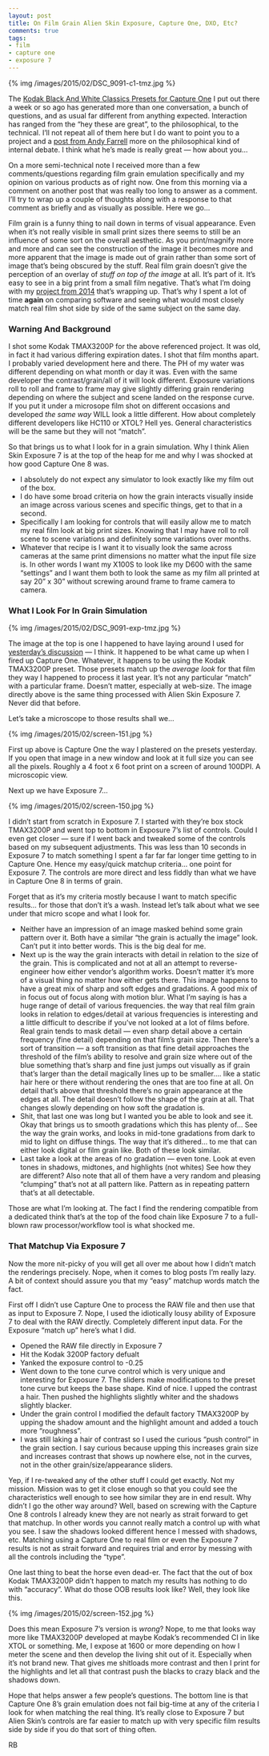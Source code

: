 ```yaml
---
layout: post
title: On Film Grain Alien Skin Exposure, Capture One, DXO, Etc?
comments: true
tags:
- film
- capture one
- exposure 7
---
```


{% img /images/2015/02/DSC_9091-c1-tmz.jpg %}

The [Kodak Black And White Classics Presets for Capture One](http://store.rwboyer.com/page/503 "Capture One Film Presets") I put out there a week or so ago has generated more than one conversation, a bunch of questions, and as usual far different from anything expected. Interaction has ranged from the “hey these are great”, to the philosophical, to the technical. I’ll not repeat all of them here but I do want to point you to a project and a [post from Andy Farrell](http://blog.andyf.me/ocoloy-week-4/ "Andy Farrell Fuji and Film Emulation") more on the philosophical kind of internal debate. I think what he’s made is really great — how about you…

<!--more-->

On a more semi-technical note I received more than a few comments/questions regarding film grain emulation specifically and my opinion on various products as of right now. One from this morning via a comment on another post that was really too long to answer as a comment. I’ll try to wrap up a couple of thoughts along with a response to that comment as briefly and as visually as possible. Here we go…

Film grain is a funny thing to nail down in terms of visual appearance. Even when it’s not really visible in small print sizes there seems to still be an influence of some sort on the overall aesthetic. As you print/magnify more and more and can see the construction of the image it becomes more and more apparent that the image is made out of grain rather than some sort of image that’s being obscured by the stuff. Real film grain doesn’t give the perception of an overlay of *stuff on top of the image* at all. It’s part of it. It’s easy to see in a big print from a small film negative. That’s what I’m doing with my [project from 2014](http://photo.rwboyer.com/2015/01/25/projects-film-vs-digital-etc/ "Photography Project 2014 Film, Digital, Etc") that’s wrapping up. That’s why I spent a lot of time **again** on comparing software and seeing what would most closely match real film shot side by side of the same subject on the same day.

### Warning And Background

I shot some Kodak TMAX3200P for the above referenced project. It was old, in fact it had various differing expiration dates. I shot that film months apart. I probably varied development here and there. The PH of my water was different depending on what month or day it was. Even with the same developer the contrast/grain/all of it will look different. Exposure variations roll to roll and frame to frame may give slightly differing grain rendering depending on where the subject and scene landed on the response curve.  If you put it under a microsope film shot on different occasions and developed *the same way* WILL look a little different. How about completely different developers like HC110 or XTOL? Hell yes. General characteristics will be the same but they will not “match”.

So that brings us to what I look for in a grain simulation. Why I think Alien Skin Exposure 7 is at the top of the heap for me and why I was shocked at how good Capture One 8 was.

- I absolutely do not expect any simulator to look exactly like my film out of the box.
- I do have some broad criteria on how the grain interacts visually inside an image across various scenes and specific things, get to that in a second.
- Specifically I am looking for controls that will easily allow me to match my real film look at big print sizes. Knowing that I may have roll to roll scene to scene variations and definitely some variations over months.
- Whatever that recipe is I want it to visually look the same across cameras at the same print dimensions no matter what the input file size is. In other words I want my X100S to look like my D600 with the same “settings” and I want them both to look the same as my film all printed at say 20” x 30” without screwing around frame to frame camera to camera.

### What I Look For In Grain Simulation

{% img /images/2015/02/DSC_9091-exp-tmz.jpg %}

The image at the top is one I happened to have laying around I used for [yesterday’s discussion](http://photo.rwboyer.com/2015/02/09/fuji-x100s-long-term-thoughts/ "Fuji X100S long term thoughts") — I think. It happened to be what came up when I fired up Capture One. Whatever, it happens to be using the Kodak TMAX3200P preset. Those presets match up the *average look* for that film they way I happened to process it last year. It’s not any particular “match” with a particular frame. Doesn’t matter, especially at web-size. The image directly above is the same thing processed with Alien Skin Exposure 7. Never did that before.

Let’s take a microscope to those results shall we…

{% img /images/2015/02/screen-151.jpg %}

First up above is Capture One the way I plastered on the presets yesterday. If you open that image in a new window and look at it full size you can see all the pixels. Roughly a 4 foot x 6 foot print on a screen of around 100DPI. A microscopic view. 

Next up we have Exposure 7…

{% img /images/2015/02/screen-150.jpg %}

I didn’t start from scratch in Exposure 7. I started with they’re box stock TMAX3200P and went top to bottom in Exposure 7’s list of controls. Could I even get closer — sure if I went back and tweaked some of the controls based on my subsequent adjustments. This was less than 10 seconds in Exposure 7 to match something I spent a far far far longer time getting to in Capture One. Hence my easy/quick matchup criteria… one point for Exposure 7. The controls are more direct and less fiddly than what we have in Capture One 8 in terms of grain.

Forget that as it’s my criteria mostly because I want to match specific results… for those that don’t it’s a wash. Instead let’s talk about what we see under that micro scope and what I look for.

- Neither have an impression of an image masked behind some grain pattern over it. Both have a similar “the grain is actually the image” look. Can’t put it into better words. This is the big deal for me.
- Next up is the way the grain interacts with detail in relation to the size of the grain. This is complicated and not at all an attempt to reverse-engineer how either vendor’s algorithm works. Doesn’t matter it’s more of a visual thing no matter how either gets there. This image happens to have a great mix of sharp and soft edges and gradations. A good mix of in focus out of focus along with motion blur. What I’m saying is has a huge range of detail of various frequencies. the way that real film grain looks in relation to edges/detail at various frequencies is interesting and a little difficult to describe if you’ve not looked at a lot of films before. Real grain tends to mask detail — even sharp detail above a certain frequency (fine detail) depending on that film’s grain size. Then there’s a sort of transition — a soft transition as that fine detail approaches the threshold of the film’s ability to resolve and grain size where out of the blue something that’s sharp and fine just jumps out visually as if grain that’s larger than the detail magically lines up to be smaller…. like a static hair here or there without rendering the ones that are too fine at all. On detail that’s above that threshold there’s no grain appearance at the edges at all. The detail doesn’t follow the shape of the grain at all. That changes slowly depending on how soft the gradation is.
- Shit, that last one was long but I wanted you be able to look and see it. Okay that brings us to smooth gradations which this has plenty of… See the way the grain works, and looks in mid-tone gradations from dark to mid to light on diffuse things. The way that it’s dithered… to me that can either look digital or film grain like. Both of these look similar.
- Last take a look at the areas of no gradation — even tone. Look at even tones in shadows, midtones, and highlights (not whites) See how they are different? Also note that all of them have a very random and pleasing “clumping” that’s not at all pattern like. Pattern as in repeating pattern that’s at all detectable.

Those are what I’m looking at. The fact I find the rendering compatible from a dedicated think that’s at the top of the food chain like Exposure 7 to a full-blown raw processor/workflow tool is what shocked me.

### That Matchup Via Exposure 7

Now the more nit-picky of you will get all over me about how I didn’t match the renderings precisely. Nope, when it comes to blog posts I’m really lazy. A bit of context should assure you that my “easy” matchup words match the fact.

First off I didn’t use Capture One to process the RAW file and then use that as input to Exposure 7. Nope, I used the idiotically lousy ability of Exposure 7 to deal with the RAW directly. Completely different input data. For the Exposure “match up” here’s what I did.

- Opened the RAW file directly in Exposure 7
- Hit the Kodak 3200P factory defualt
- Yanked the exposure control to -0.25
- Went down to the tone curve control which is very unique and interesting for Exposure 7. The sliders make modifications to the preset tone curve but keeps the base shape. Kind of nice. I upped the contrast a hair. Then pushed the highlights slightly whiter and the shadows slightly blacker.
- Under the grain control I modified the default factory TMAX3200P by upping the shadow amount and the highlight amount and added a touch more “roughness”.
- I was still laking a hair of contrast so I used the curious “push control” in the grain section. I say curious because upping this increases grain size and increases contrast that shows up nowhere else, not in the curves, not in the other grain/size/appearance sliders.

Yep, if I re-tweaked any of the other stuff I could get exactly. Not my mission. Mission was to get it close enough so that you could see the characteristics well enough to see how similar they are in end result. Why didn’t I go the other way around? Well, based on screwing with the Capture One 8 controls I already knew they are not nearly as strait forward to get that matchup. In other words you cannot really match a control up with what you see. I saw the shadows looked different hence I messed with shadows, etc. Matching using a Capture One to real film or even the Exposure 7 results is not as strait forward and requires trial and error by messing with all the controls including the “type”.

One last thing to beat the horse even dead-er. The fact that the out of box Kodak TMAX3200P didn’t happen to match my results has nothing to do with “accuracy”. What do those OOB results look like? Well, they look like this.

{% img /images/2015/02/screen-152.jpg %}

Does this mean Exposure 7’s version is *wrong*? Nope, to me that looks way more like TMAX3200P developed at maybe Kodak’s recommended CI in like XTOL or something. Me, I expose at 1600 or more depending on how I meter the scene and then develop the living shit out of it. Especially when it’s not brand new. That gives me shitloads more contrast and then I print for the highlights and let all that contrast push the blacks to crazy black and the shadows down.

Hope that helps answer a few people’s questions. The bottom line is that Capture One 8’s grain emulation does not fail big-time at any of the criteria I look for when matching the real thing. It’s really close to Exposure 7 but Alien Skin’s controls are far easier to match up with very specific film results side by side if you do that sort of thing often.

RB